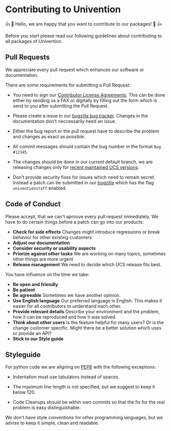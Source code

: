 # Contributing to Univention

:+1: :tada: Hello, we are happy that you want to contribute to our packages! :tada: :+1:

Before you start please read our following guidelines about contributing to all packages of Univention.

## Pull Requests

We appreciate every pull request which enhances our software or documentation.

There are some requirements for submitting a Pull Request:

* You need to sign our [Contributor License Agreements](https://www.univention.com/about-us/open-source/contributor-agreement/). This can be done either by sending us a FAX or digitally by filling out the form which is send to you after submitting the Pull Request.

* Please create a issue in our [bugzilla bug tracker](https://forge.univention.org/bugzilla/enter_bug.cgi). Changes in the documentation don't neccessarily need an issue.

* Either the bug report or the pull request have to describe the problem and changes as exact as possible.

* All commit messages should contain the bug number in the format `Bug #12345`.

* The changes should be done in our current default branch, we are releasing changes only for [recent maintained UCS versions](http://wiki.univention.de/index.php?title=Maintenance_Cycle_for_UCS).

* Don't provide security fixes for issues which need to remain secret. Instead a patch can be submitted in our [bugzilla](https://forge.univention.org/bugzilla/enter_bug.cgi) which has the flag `univentionstaff` enabled.

## Code of Conduct

Please accept, that we can't aproove every pull request immediately. We have to do certain things before a patch can go into our products:
* **Check for side effects** Changes might introduce regressions or break behavior for other existing customers
* **Adjust our documentation**
* **Consider security or usability aspects**
* **Priorize against other tasks** We are working on many topics, sometimes other things are more urgent
* **Release management** We need to decide which UCS release fits best.

You have influence on the time we take:

* **Be open and friendly**
* **Be patient**
* **Be agreeable** Sometimes we have another opinion.
* **Use English language**
Our preferred language is English. This makes it easier for all contributors to understand each other.
* **Provide relevant details**
Describe your environment and the problem, how it can be reproduced and how it was solved.
* **Think about other users** Is the feature helpful for many users? Or is the change customer specific. Might there be a better solution which uses or provide an API?
* **Stick to our Style guide**

## Styleguide

For python code we are aligning on [PEP8](https://www.python.org/dev/peps/pep-0008/) with the following exceptions:

* Indentation must use tabulators instead of spaces.

* The maximum line length is not specified, but we suggest to keep it below 120.

* Code Cleanups should be within own commits so that the fix for the real problem is easy distinguishable.

We don't have style conventions for other programming languages, but we advise to keep it simple, clean and readable.
